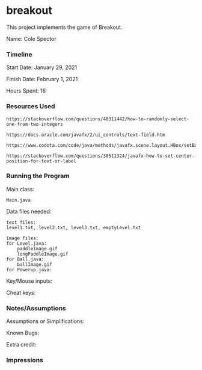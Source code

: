 # breakout

This project implements the game of Breakout.

Name: Cole Spector

### Timeline

Start Date: January 29, 2021

Finish Date: February 1, 2021

Hours Spent: 16

### Resources Used

    https://stackoverflow.com/questions/40311442/how-to-randomly-select-one-from-two-integers

    https://docs.oracle.com/javafx/2/ui_controls/text-field.htm

    https://www.codota.com/code/java/methods/javafx.scene.layout.HBox/setBackground

    https://stackoverflow.com/questions/30511324/javafx-how-to-set-center-position-for-text-or-label
### Running the Program

Main class: 
    
    Main.java

Data files needed: 

    text files:
    level1.txt, level2.txt, level3.txt, emptyLevel.txt

    image files:
    for Level.java:
        paddleImage.gif
        longPaddleImage.gif
    for Ball.java:
        ballImage.gif
    for Powerup.java:
        

Key/Mouse inputs:

Cheat keys:


### Notes/Assumptions

Assumptions or Simplifications:

Known Bugs:

Extra credit:


### Impressions





